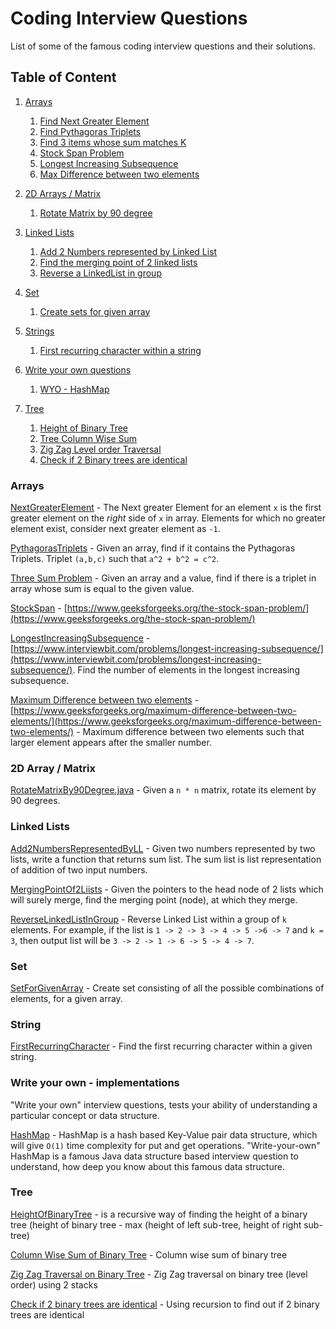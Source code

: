 # Coding Interview Questions
List of some of the famous coding interview questions and their solutions.

## Table of Content

1. [Arrays](#arrays)
	1. [Find Next Greater Element](#arrays_nge)
	2. [Find Pythagoras Triplets](#arrays_pt)
	3. [Find 3 items whose sum matches K](#arrays_ts)
	4. [Stock Span Problem](#arrays_ss)
	5. [Longest Increasing Subsequence](#array_lis)
	6. [Max Difference between two elements](#array_mdiff)

2. [2D Arrays / Matrix](#matrix)
	1. [Rotate Matrix by 90 degree](#matrix_rotate90)
	
3. [Linked Lists](#linkedlist)
	1. [Add 2 Numbers represented by Linked List](#linkedlist_add)
	2. [Find the merging point of 2 linked lists](#linkedlist_merge)
	3. [Reverse a LinkedList in group](#linkedlist_revingrp)

4. [Set](#set)
	1. [Create sets for given array](#set_create)
	
5. [Strings](#string)
	1. [First recurring character within a string](#string_frc)
	
6. [Write your own questions](#wyo)
	1. [WYO - HashMap](#wyi_hashmap)
	
7. [Tree](#tree)
	1. [Height of Binary Tree](#tree_height)
	2. [Tree Column Wise Sum](#tree_cws)
	3. [Zig Zag Level order Traversal](#tree_zigzag)
	4. [Check if 2 Binary trees are identical](#tree_identical)
	
<a id='arrays' />

### Arrays

<a id='arrays_nge' />

[NextGreaterElement](src/arrays/NextGreaterElement.java) - The Next greater Element for an element `x` is the first greater element on the *right* side of `x` in array. Elements for which no greater element exist, consider next greater element as `-1`.

<a id='arrays_pt' />

[PythagorasTriplets](src/arrays/PythagorasTriplets.java) - Given an array, find if it contains the Pythagoras Triplets. Triplet `(a,b,c)` such that `a^2 + b^2 = c^2`.

<a id='arrays_ts' />

[Three Sum Problem](src/arrays/ThreeSum.java) - Given an array and a value, find if there is a triplet in array whose sum is equal to the given value. 

<a id='arrays_ss' />

[StockSpan](src/arrays/StockSpan.java) - [https://www.geeksforgeeks.org/the-stock-span-problem/](https://www.geeksforgeeks.org/the-stock-span-problem/)

<a id='array_lis' />

[LongestIncreasingSubsequence](src/arrays/LongestIncreasingSubsequence.java) - [https://www.interviewbit.com/problems/longest-increasing-subsequence/](https://www.interviewbit.com/problems/longest-increasing-subsequence/). Find the number of elements in the longest increasing subsequence.

<a id='array_mdiff' />

[Maximum Difference between two elements](src/arrays/MaxDifferenceBetween2Numbers.java) - [https://www.geeksforgeeks.org/maximum-difference-between-two-elements/](https://www.geeksforgeeks.org/maximum-difference-between-two-elements/) - Maximum difference between two elements such that larger element appears after the smaller number.

<a id='matrix' />

### 2D Array / Matrix

<a id='matrix_rotate90' />

[RotateMatrixBy90Degree.java](src/matrix/RotateMatrixBy90Degree.java) - Given a `n * n` matrix, rotate its element by 90 degrees.

<a id='linkedlist' />

### Linked Lists

<a id='linkedlist_add' />

[Add2NumbersRepresentedByLL](src/linked/list/Add2NumbersRepresentedByLL.java) - Given two numbers represented by two lists, write a function that returns sum list. The sum list is list representation of addition of two input numbers.

<a id='linkedlist_merge' />

[MergingPointOf2Liists](src/linked/list/MergingPointOf2Lists.java) - Given the pointers to the head node of 2 lists which will surely merge, find the merging point (node), at which they merge.

<a id='linkedlist_revingrp' />

[ReverseLinkedListInGroup](src/linked/list/ReverseLinkedListInGroup.java) - Reverse Linked List within a group of `k` elements. For example, if the list is `1 -> 2 -> 3 -> 4 -> 5 ->6 -> 7` and `k = 3`, then output list will be `3 -> 2 -> 1 -> 6 -> 5 -> 4 -> 7`.

<a id='set' />

### Set

<a id='set_create' />

[SetForGivenArray](src/set/SetForGivenArray.java) - Create set consisting of all the possible combinations of elements, for a given array.


<a id='string' />

### String


<a id='string_frc' />

[FirstRecurringCharacter](src/string/FirstRecurringCharacter.java) - Find the first recurring character within a given string.

<a id='wyo' />

### Write your own - implementations

"Write your own" interview questions, tests your ability of understanding a particular concept or data structure.

[HashMap](src/writeyourown/HashMap.java) - HashMap is a hash based Key-Value pair data structure, which will give `O(1)` time complexity for put and get operations. "Write-your-own" HashMap is a famous Java data structure based interview question to understand, how deep you know about this famous data structure.

<a id='tree' />

### Tree

<a id='tree_height' />

[HeightOfBinaryTree](src/tree/HeightOfBinaryTree.java) - is a recursive way of finding the height of a binary tree (height of binary tree - max (height of left sub-tree, height of right sub-tree)

<a id='tree_cws' />

[Column Wise Sum of Binary Tree](src/tree/TreeColumnWiseSum.java) - Column wise sum of binary tree

<a id='tree_zigzag' />

[Zig Zag Traversal on Binary Tree](src/tree/ZigZagTraversalBinaryTree.java) - Zig Zag traversal on binary tree (level order) using 2 stacks

<a id='tree_identical' />

[Check if 2 binary trees are identical](src/tree/CheckIdenticalBinaryTree.java) - Using recursion to find out if 2 binary trees are identical